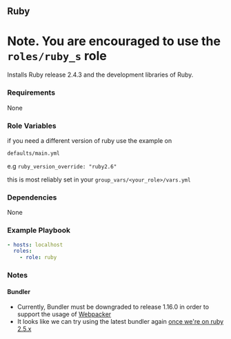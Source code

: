 ## Ruby
# Note. You are encouraged to use the `roles/ruby_s` role

Installs Ruby release 2.4.3 and the development libraries of Ruby.

### Requirements

None

### Role Variables

if you need a different version of ruby use the example on 

`defaults/main.yml`

e.g `ruby_version_override: "ruby2.6"`

this is most reliably set in your `group_vars/<your_role>/vars.yml`

### Dependencies

None

### Example Playbook

```yaml
- hosts: localhost
  roles:
    - role: ruby
```

### Notes
#### Bundler
- Currently, Bundler must be downgraded to release 1.16.0 in order to support the usage of [Webpacker](https://github.com/rails/webpacker)
- It looks like we can try using the latest bundler again [once we're on ruby 2.5.x](https://github.com/bundler/bundler/issues/6227)

